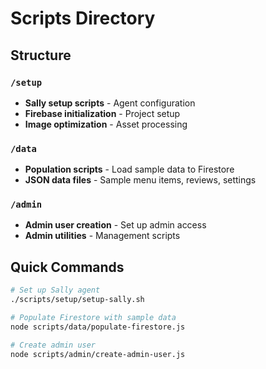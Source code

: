 # Scripts Directory

## Structure

### `/setup`
- **Sally setup scripts** - Agent configuration
- **Firebase initialization** - Project setup
- **Image optimization** - Asset processing

### `/data`
- **Population scripts** - Load sample data to Firestore
- **JSON data files** - Sample menu items, reviews, settings

### `/admin`
- **Admin user creation** - Set up admin access
- **Admin utilities** - Management scripts

## Quick Commands

```bash
# Set up Sally agent
./scripts/setup/setup-sally.sh

# Populate Firestore with sample data
node scripts/data/populate-firestore.js

# Create admin user
node scripts/admin/create-admin-user.js
```